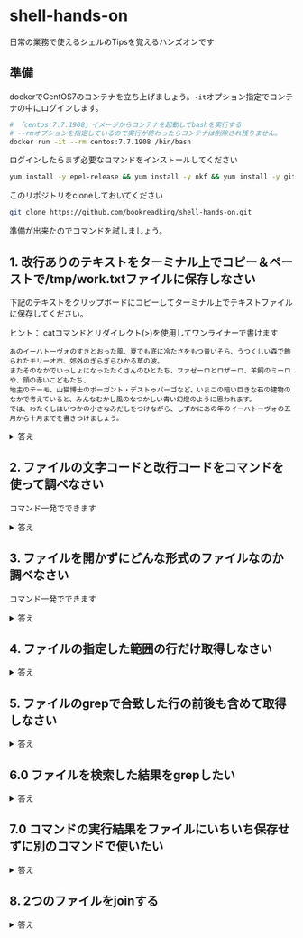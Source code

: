 # shell-hands-on
日常の業務で使えるシェルのTipsを覚えるハンズオンです

## 準備
dockerでCentOS7のコンテナを立ち上げましょう。`-it`オプション指定でコンテナの中にログインします。

```sh
# 「centos:7.7.1908」イメージからコンテナを起動してbashを実行する
# --rmオプションを指定しているので実行が終わったらコンテナは削除され残りません。
docker run -it --rm centos:7.7.1908 /bin/bash
```

ログインしたらまず必要なコマンドをインストールしてください

```sh
yum install -y epel-release && yum install -y nkf && yum install -y git
```

このリポジトリをcloneしておいてください

```sh
git clone https://github.com/bookreadking/shell-hands-on.git
```

準備が出来たのでコマンドを試しましょう。

## 1. 改行ありのテキストをターミナル上でコピー＆ペーストで/tmp/work.txtファイルに保存しなさい

下記のテキストをクリップボードにコピーしてターミナル上でテキストファイルに保存してください。  

ヒント： catコマンドとリダイレクト(>)を使用してワンライナーで書けます

```
あのイーハトーヴォのすきとおった風、夏でも底に冷たさをもつ青いそら、うつくしい森で飾られたモリーオ市、郊外のぎらぎらひかる草の波。
またそのなかでいっしょになったたくさんのひとたち、ファゼーロとロザーロ、羊飼のミーロや、顔の赤いこどもたち、
地主のテーモ、山猫博士のボーガント・デストゥパーゴなど、いまこの暗い巨きな石の建物のなかで考えていると、みんなむかし風のなつかしい青い幻燈のように思われます。
では、わたくしはいつかの小さなみだしをつけながら、しずかにあの年のイーハトーヴォの五月から十月までを書きつけましょう。
```

<details>
<summary>答え</summary>

`ヒアドキュメント`という書き方で実現できます。

```sh
cat << EOF > /tmp/work.txt
あのイーハトーヴォのすきとおった風、夏でも底に冷たさをもつ青いそら、うつくしい森で飾られたモリーオ市、郊外のぎらぎらひかる草の波。
またそのなかでいっしょになったたくさんのひとたち、ファゼーロとロザーロ、羊飼のミーロや、顔の赤いこどもたち、
地主のテーモ、山猫博士のボーガント・デストゥパーゴなど、いまこの暗い巨きな石の建物のなかで考えていると、みんなむかし風のなつかしい青い幻燈のように思われます。
では、わたくしはいつかの小さなみだしをつけながら、しずかにあの年のイーハトーヴォの五月から十月までを書きつけましょう。
EOF
```

ファイル出力なしに、ヒアドキュメントだけをシンプルに書くとこうなります。
実行してみましょう。

```sh
<<HOGE
創業
令和元年
HOGE
```

`<<HOGE`から次に`HOGE`だけの行が出現するまでの文字列を**標準入力**として扱ってねという意味になりますが、この例ではその標準入力を何にも使ってないので
いきなり終わる感じになります。
最初の例では`EOF`のところが、次の例では`HOGE`なことに気づきましたか？  
これはどこまでがヒアドキュメントの終端かを示す目印でしかなく、どんな文字列でも良いのです。
catに標準入力を渡すと標準出力にそのまま出力することを利用して、それをファイルにリダイレクトすると改行ありでファイルに出力される寸法です。

応用で変数に突っ込むことも可能です。いちいちファイルを用意するのが面倒な場合に使ったりします。

```sh
# $()はバッククォートで囲ってコマンドを実行するのと同じ意味ですが、範囲がわかりやすいのでこちらの方がお勧め
MSG=$(cat<<EOS
hello
world
EOS
)
```

ただ、この例はzshだと改行になりましたが、bashだとhelloとworldの間が半角スペースになります。

より詳しい説明はこちら
https://qiita.com/take4s5i/items/e207cee4fb04385a9952
</details>

## 2. ファイルの文字コードと改行コードをコマンドを使って調べなさい

コマンド一発でできます

<details>
<summary>答え</summary>

```sh
nkf --guess /tmp/work.txt
```

実行すると下記のような出力が得られます
```ts
UTF-8 (LF)
```

`--guess`ファイルの中のバイトの並びを見て自動で判別しようとします。
UTF-8のBOM(0xEF,0xBB,0xBF)がファイルの先頭にあったらUTF-8だな、このバイトの並びが現れたらMS932だな、とかいう感じです。

ちなみに改行コードが混在した場合もちゃんと分かります。

```sh
echo -e "aaaa\nbbbb\r\ncccc"|nkf --guess
ASCII (MIXED NL)
```

</details>

## 3. ファイルを開かずにどんな形式のファイルなのか調べなさい

コマンド一発でできます

<details>
<summary>答え</summary>

```sh
file /tmp/work.txt
```

実行すると下記のような出力が得られます
```
/tmp/work.txt: UTF-8 Unicode text
```

[演習] 色々なファイルを調べてみよう

</details>

## 4. ファイルの指定した範囲の行だけ取得しなさい

<details>
<summary>答え</summary>

`sed -n 開始行,終了行p`で実現出来ます。

```
sed -n 2,4p anaconda-post.log
```

</details>

## 5. ファイルのgrepで合致した行の前後も含めて取得しなさい

<details>
<summary>答え</summary>

`grep -A 前行数 -B 後行数`で実現出来ます。

```
$ grep freetype -A 2 -B 2 anaconda-post.log
No Match for argument: ethtool
No Match for argument: file
No Match for argument: freetype
No Match for argument: gettext
No Match for argument: gettext-libs
```
</details>

## 6.0 ファイルを検索した結果をgrepしたい

<details>
<summary>答え</summary>

```sh
$ find /etc -type f|xargs grep --color=auto CentOS
/etc/centos-release:CentOS Linux release 7.7.1908 (Core)
/etc/os-release:NAME="CentOS Linux"
/etc/os-release:PRETTY_NAME="CentOS Linux 7 (Core)"
/etc/os-release:CENTOS_MANTISBT_PROJECT="CentOS-7"
```

xargs自体は受け取った毛
```sh
ls | xargs grep あ
は
grep あ work.txt yum.log
のように動くイメージ
```

</details>

## 7.0 コマンドの実行結果をファイルにいちいち保存せずに別のコマンドで使いたい

<details>
<summary>答え</summary>

プロセス置換を使って実現可能

```sh
$ diff -y -W 10 <(for i in {1,2,3,4}; do echo $i; done) <(for i in {1,2,4,5}; do echo $i; done)
1	1
2	2
3   <
4	4
    >	5
```

</details>



## 8. 2つのファイルをjoinする

<details>
<summary>答え</summary>



</details>
